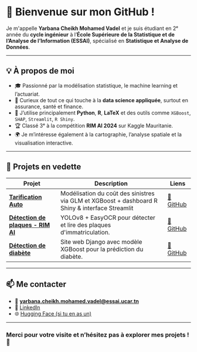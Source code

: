 # 👋 Bienvenue sur mon GitHub !

Je m'appelle **Yarbana Cheikh Mohamed Vadel** et je suis étudiant en 2ᵉ année du **cycle ingénieur** à l’**École Supérieure de la Statistique et de l’Analyse de l’Information (ESSAI)**, spécialisé en **Statistique et Analyse de Données**.

---

## 💡 À propos de moi

- 🎓 Passionné par la modélisation statistique, le machine learning et l’actuariat.
- 🧠 Curieux de tout ce qui touche à la **data science appliquée**, surtout en assurance, santé et finance.
- 🧰 J’utilise principalement **Python**, **R**, **LaTeX** et des outils comme `XGBoost`, `SHAP`, `Streamlit`, `R Shiny`.
- 🏆 Classé 3ᵉ à la compétition **RIM AI 2024** sur Kaggle Mauritanie.
- 🌍 Je m’intéresse également à la cartographie, l’analyse spatiale et la visualisation interactive.

---

## 📌 Projets en vedette

| Projet | Description | Liens |
|--------|-------------|-------|
| **[Tarification Auto](https://github.com/YarbaneRabi/auto-claim-pricing)** | Modélisation du coût des sinistres via GLM et XGBoost + dashboard R Shiny & interface Streamlit | [🔗 GitHub](https://github.com/YarbaneRabi/auto-claim-pricing) |
| **[Détection de plaques - RIM AI](https://github.com/Medsalemabdi/RimAI-contest-number-plates)** | YOLOv8 + EasyOCR pour détecter et lire des plaques d'immatriculation. | [🔗 GitHub](https://github.com/Medsalemabdi/RimAI-contest-number-plates) |
| **[Détection de diabète](https://github.com/YarbaneRabi/diabetes-detector)** | Site web Django avec modèle XGBoost pour la prédiction du diabète. | [🔗 GitHub](https://github.com/YarbaneRabi/diabetes-detector) |

---

## 📫 Me contacter

- 📧 **yarbana.cheikh.mohamed.vadel@essai.ucar.tn**
- 💼 [LinkedIn](https://www.linkedin.com/in/yarbane-rabi)
- 🌐 [Hugging Face (si tu en as un)](https://huggingface.co/...)

---

### Merci pour votre visite et n’hésitez pas à explorer mes projets ! 🚀


<!--
**YarbaneRabi/YarbaneRabi** is a ✨ _special_ ✨ repository because its `README.md` (this file) appears on your GitHub profile.

Here are some ideas to get you started:

- 🔭 I’m currently working on ...
- 🌱 I’m currently learning ...
- 👯 I’m looking to collaborate on ...
- 🤔 I’m looking for help with ...
- 💬 Ask me about ...
- 📫 How to reach me: ...
- 😄 Pronouns: ...
- ⚡ Fun fact: ...
-->
